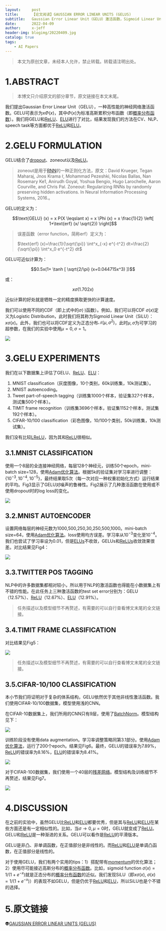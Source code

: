 ```yaml
---
layout:     post
title:      【论文阅读】GAUSSIAN ERROR LINEAR UNITS (GELUS)
subtitle:   Gaussian Error Linear Unit（GELU）激活函数，Sigmoid Linear Unit（SiLU）激活函数
date:       2022-04-09
author:     x-jeff
header-img: blogimg/20220409.jpg
catalog: true
tags:
    - AI Papers
---  
```

>本文为原创文章，未经本人允许，禁止转载。转载请注明出处。

# 1.ABSTRACT

>本博文只介绍原文的部分章节，原文链接在本文末尾。

我们提出Gaussian Error Linear Unit（GELU），一种高性能的神经网络激活函数。GELU可表示为$x\Phi (x)$，其中$\Phi (x)$为标准高斯累积分布函数（即[概率分布函数](http://shichaoxin.com/2019/10/23/数学基础-第八课-概率分布/#23概率分布函数)）。我们将GELU和[ReLU](http://shichaoxin.com/2019/12/11/深度学习基础-第七课-激活函数/#22relu函数)、[ELU](http://shichaoxin.com/2022/04/08/论文阅读-FAST-AND-ACCURATE-DEEP-NETWORK-LEARNING-BY-EXPONENTIAL-LINEAR-UNITS-(ELUS)/)进行了对比，结果发现我们的方法在CV、NLP、speech task等方面都优于[ReLU](http://shichaoxin.com/2019/12/11/深度学习基础-第七课-激活函数/#22relu函数)和[ELU](http://shichaoxin.com/2022/04/08/论文阅读-FAST-AND-ACCURATE-DEEP-NETWORK-LEARNING-BY-EXPONENTIAL-LINEAR-UNITS-(ELUS)/)。

# 2.GELU FORMULATION

GELU结合了[dropout](http://shichaoxin.com/2020/02/01/深度学习基础-第十一课-正则化/#5dropout正则化)、zoneout以及[ReLU](http://shichaoxin.com/2019/12/11/深度学习基础-第七课-激活函数/#22relu函数)。

>zoneout是用于[RNN](http://shichaoxin.com/2020/11/22/深度学习基础-第四十课-循环神经网络/)的一种正则化方法，原文：David Krueger, Tegan Maharaj, Jnos Krama ́r, Mohammad Pezeshki, Nicolas Ballas, Nan Rosemary Ke1, Anirudh Goyal, Yoshua Bengio, Hugo Larochelle, Aaron Courville, and Chris Pal. Zoneout: Regularizing RNNs by randomly preserving hidden activations. In Neural Information Processing Systems, 2016.。

GELU的定义为：

$$\text{GELU} (x) = x P(X \leqslant x) = x \Phi (x) = x \frac{1}{2} \left[ 1+\text{erf} (x/ \sqrt{2}) \right]$$

>误差函数（error function，简称erf）定义为：
>
>$\text{erf} (x)=\frac{1}{\sqrt{\pi}} \int^x_{-x} e^{-t^2} dt=\frac{2}{\sqrt{\pi}} \int^x_0 e^{-t^2} dt$

GELU可近似计算为：

$$0.5x(1+ \tanh [ \sqrt{2/\pi} (x+0.044715x^3) ])$$

或：

$$x\sigma (1.702x)$$

近似计算的好处就是牺牲一定的精度换取更快的计算速度。

我们可以使用不同的CDF（即上式中的$\sigma(\cdot)$函数）。例如，我们可以将CDF $\sigma(x)$定义为Logistic Distribution，此时我们将其称为Sigmoid Linear Unit（SiLU）：$x\sigma (x)$。此外，我们也可以将CDF定义为正态分布$\mathcal{N} (\mu,\sigma^2)$，此时$\mu,\sigma$为可学习的超参数，在我们的实验中使用$\mu=0,\sigma=1$。

![](https://xjeffblogimg.oss-cn-beijing.aliyuncs.com/BLOGIMG/BlogImage/AIPapers/GELU/1.png)

# 3.GELU EXPERIMENTS

我们在以下数据集上评估了GELU、[ReLU](http://shichaoxin.com/2019/12/11/深度学习基础-第七课-激活函数/#22relu函数)、[ELU](http://shichaoxin.com/2022/04/08/论文阅读-FAST-AND-ACCURATE-DEEP-NETWORK-LEARNING-BY-EXPONENTIAL-LINEAR-UNITS-(ELUS)/)：

1. MNIST classification（灰度图像，10个类别，60k训练集，10k测试集）。
2. MNIST autoencoding。
3. Tweet part-of-speech tagging（训练集1000个样本，验证集327个样本，测试集500个样本）。
4. TIMIT frame recognition（训练集3696个样本，验证集1152个样本，测试集192个样本）。
5. CIFAR-10/100 classification（彩色图像，10/100个类别，50k训练集，10k测试集）。

我们没有比较[LReLU](http://shichaoxin.com/2019/12/11/深度学习基础-第七课-激活函数/#23leaky-relu函数)，因为其和[ReLU](http://shichaoxin.com/2019/12/11/深度学习基础-第七课-激活函数/#22relu函数)很相似。

## 3.1.MNIST CLASSIFICATION

使用一个8层的全连接神经网络，每层128个神经元，训练50个epoch，mini-batch size=128，使用[Adam优化算法](http://shichaoxin.com/2020/03/19/深度学习基础-第十九课-Adam优化算法/)。根据5k的验证集对学习率进行调整：$\{ 10^{-3},10^{-4},10^{-5} \}$，最终结果取5次（每一次对应一种权重初始化方式）运行结果的平均。Fig3显示了GELU对噪声的鲁棒性。Fig2展示了几种激活函数在使用或不使用dropout时的log loss的变化。

![](https://xjeffblogimg.oss-cn-beijing.aliyuncs.com/BLOGIMG/BlogImage/AIPapers/GELU/2.png)

## 3.2.MNIST AUTOENCODER

设置网络每层的神经元数为1000,500,250,30,250,500,1000。mini-batch size=64，使用[Adam优化算法](http://shichaoxin.com/2020/03/19/深度学习基础-第十九课-Adam优化算法/)。loss使用均方误差。学习率从$10^{-3}$变化至$10^{-4}$。我们也尝试了学习率设为0.01，但是[ELUs](http://shichaoxin.com/2022/04/08/论文阅读-FAST-AND-ACCURATE-DEEP-NETWORK-LEARNING-BY-EXPONENTIAL-LINEAR-UNITS-(ELUS)/)不收敛，GELUs和[ReLUs](http://shichaoxin.com/2019/12/11/深度学习基础-第七课-激活函数/#22relu函数)收敛效果很差。对比结果见Fig4：

![](https://xjeffblogimg.oss-cn-beijing.aliyuncs.com/BLOGIMG/BlogImage/AIPapers/GELU/3.png)

## 3.3.TWITTER POS TAGGING

NLP中的许多数据集都相对较小，所以用于NLP的激活函数也得能在小数据集上有不错的性能。在此任务上三种激活函数的test set error分别为：GELU（12.57%）、[ReLU](http://shichaoxin.com/2019/12/11/深度学习基础-第七课-激活函数/#22relu函数)（12.67%）、[ELU](http://shichaoxin.com/2022/04/08/论文阅读-FAST-AND-ACCURATE-DEEP-NETWORK-LEARNING-BY-EXPONENTIAL-LINEAR-UNITS-(ELUS)/)（12.91%）。

>任务描述以及模型细节不再赘述，有需要的可以自行查看博文末尾的全文链接。

## 3.4.TIMIT FRAME CLASSIFICATION

对比结果见Fig5：

![](https://xjeffblogimg.oss-cn-beijing.aliyuncs.com/BLOGIMG/BlogImage/AIPapers/GELU/4.png)

>任务描述以及模型细节不再赘述，有需要的可以自行查看博文末尾的全文链接。

## 3.5.CIFAR-10/100 CLASSIFICATION

本小节我们将证明对于复杂的体系结构，GELU依然优于其他非线性激活函数。我们使用CIFAR-10/100数据集，模型使用浅的CNN。

在CIFAR-10数据集上，我们所用的CNN只有9层，使用了[BatchNorm](http://shichaoxin.com/2021/11/02/论文阅读-Batch-Normalization-Accelerating-Deep-Network-Training-by-Reducing-Internal-Covariate-Shift/)。模型结构见下：

![](https://xjeffblogimg.oss-cn-beijing.aliyuncs.com/BLOGIMG/BlogImage/AIPapers/GELU/5.png)

训练阶段没有使用data augmentation。学习率调整策略同第3.1部分。使用[Adam优化算法](http://shichaoxin.com/2020/03/19/深度学习基础-第十九课-Adam优化算法/)，运行了200个epoch。结果见Fig6。最终，GELU的错误率为7.89%，[ReLU](http://shichaoxin.com/2019/12/11/深度学习基础-第七课-激活函数/#22relu函数)的错误率为8.16%，[ELU](http://shichaoxin.com/2022/04/08/论文阅读-FAST-AND-ACCURATE-DEEP-NETWORK-LEARNING-BY-EXPONENTIAL-LINEAR-UNITS-(ELUS)/)的错误率为8.41%。

![](https://xjeffblogimg.oss-cn-beijing.aliyuncs.com/BLOGIMG/BlogImage/AIPapers/GELU/6.png)

对于CIFAR-100数据集，我们使用一个40层的[残差网络](http://shichaoxin.com/2022/01/07/论文阅读-Deep-Residual-Learning-for-Image-Recognition/)。模型结构及训练细节不再赘述，结果见Fig7。

![](https://xjeffblogimg.oss-cn-beijing.aliyuncs.com/BLOGIMG/BlogImage/AIPapers/GELU/7.png)

# 4.DISCUSSION

在之前的实验中，虽然GELU比[ReLU](http://shichaoxin.com/2019/12/11/深度学习基础-第七课-激活函数/#22relu函数)和[ELU](http://shichaoxin.com/2022/04/08/论文阅读-FAST-AND-ACCURATE-DEEP-NETWORK-LEARNING-BY-EXPONENTIAL-LINEAR-UNITS-(ELUS)/)都要优秀，但是其与[ReLU](http://shichaoxin.com/2019/12/11/深度学习基础-第七课-激活函数/#22relu函数)和[ELU](http://shichaoxin.com/2022/04/08/论文阅读-FAST-AND-ACCURATE-DEEP-NETWORK-LEARNING-BY-EXPONENTIAL-LINEAR-UNITS-(ELUS)/)在某些方面还是有一定相似性的。比如，当$\sigma \to 0 ,\mu=0$时，GELU就变成了[ReLU](http://shichaoxin.com/2019/12/11/深度学习基础-第七课-激活函数/#22relu函数)。GELU和[ReLU](http://shichaoxin.com/2019/12/11/深度学习基础-第七课-激活函数/#22relu函数)是一种渐进的关系。GELU可以看作是[ReLU](http://shichaoxin.com/2019/12/11/深度学习基础-第七课-激活函数/#22relu函数)的平滑版本。

GELU是非凸、非单调函数，在正值部分是非线性的。而[ReLU](http://shichaoxin.com/2019/12/11/深度学习基础-第七课-激活函数/#22relu函数)和[ELU](http://shichaoxin.com/2022/04/08/论文阅读-FAST-AND-ACCURATE-DEEP-NETWORK-LEARNING-BY-EXPONENTIAL-LINEAR-UNITS-(ELUS)/)是单调凸函数，在正值部分是线性的。

对于使用GELU，我们有两个实用的tips：1）搭配带有[momentum](http://shichaoxin.com/2020/03/05/深度学习基础-第十七课-Momentum梯度下降法/)的优化算法；2）使用尽可能接近高斯分布的[概率分布函数](http://shichaoxin.com/2019/10/23/数学基础-第八课-概率分布/#23概率分布函数)。比如，sigmoid function $\sigma(x)=1/(1+e^{-x})$就是正态分布的[概率分布函数](http://shichaoxin.com/2019/10/23/数学基础-第八课-概率分布/#23概率分布函数)的近似。我们发现SiLU（即$x\sigma (x),\  \sigma(x)=1/(1+e^{-x})$）的表现不如GELU，但是仍优于[ReLU](http://shichaoxin.com/2019/12/11/深度学习基础-第七课-激活函数/#22relu函数)和[ELU](http://shichaoxin.com/2022/04/08/论文阅读-FAST-AND-ACCURATE-DEEP-NETWORK-LEARNING-BY-EXPONENTIAL-LINEAR-UNITS-(ELUS)/)，所以SiLU也是个不错的选择。

# 5.原文链接

👽[GAUSSIAN ERROR LINEAR UNITS (GELUS)](https://github.com/x-jeff/AI_Papers/blob/master/GAUSSIAN%20ERROR%20LINEAR%20UNITS%20(GELUS).pdf)